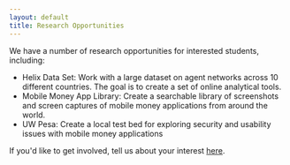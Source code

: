 ```yaml
---
layout: default
title: Research Opportunities
---
```


We have a number of research opportunities for interested students, including:

<ul class="list-group">
  <li class="list-group-item">Helix Data Set: Work with a large dataset on agent networks across 10 different countries. The goal is to create a set of online analytical tools. </li>
  <li class="list-group-item">Mobile Money App Library: Create a searchable library of screenshots and screen captures of mobile money applications from around the world.</li>
<li class="list-group-item">UW Pesa: Create a local test bed for exploring security and usability issues with mobile money applications</li>

  <!--
  <li class="list-group-item">Research Opportunity 4</li>
  <li class="list-group-item">Research Opportunity 5</li>
  -->
</ul>

If you'd like to get involved, tell us about your interest <a href="https://docs.google.com/forms/d/e/1FAIpQLSdWdycgSz0CEpho8800pKfSSOtMI5wOOoVQE5nq6VqmGC_sjA/viewform">here</a>.
